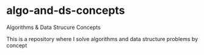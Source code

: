 # algo-and-ds-concepts
Algorithms &amp; Data Strucure Concepts


This is a repository where I solve algorithms and data structure problems by concept
